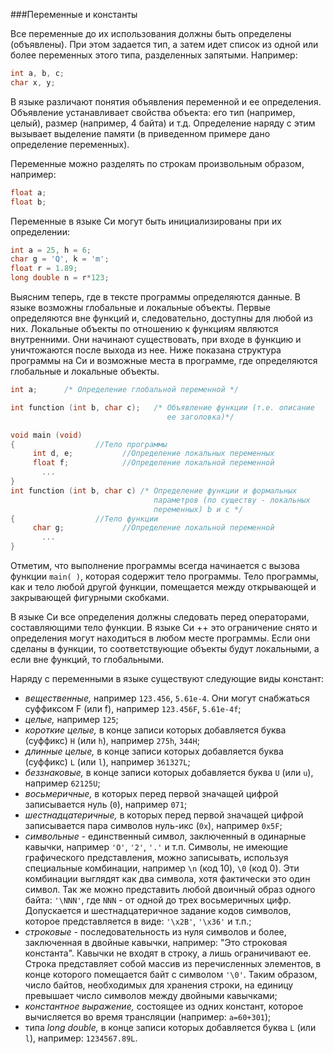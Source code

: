 ###Переменные и константы

Все переменные до их использования должны быть определены (объявлены). При этом задается тип, а затем идет список из одной или более переменных этого типа, разделенных запятыми. Например:

```c
int a, b, c;
char x, y;
```

В языке различают понятия объявления переменной и ее определения. Объявление устанавливает свойства объекта: его тип (например, целый), размер (например, 4 байта) и т.д. Определение наряду с этим вызывает выделение памяти (в приведенном примере дано определение переменных).

Переменные можно разделять по строкам произвольным образом, например:

```c
float a;
float b;
```

Переменные в языке Си могут быть инициализированы при их определении:

```c
int a = 25, h = 6;
char g = 'Q', k = 'm';
float r = 1.89;
long double n = r*123;
```

Выясним теперь, где в тексте программы определяются данные. В языке возможны глобальные и локальные объекты. Первые определяются вне функций и, следовательно, доступны для любой из них. Локальные объекты по отношению к функциям являются внутренними. Они начинают существовать, при входе в функцию и уничтожаются после выхода из нее. Ниже показана структура программы на Си и возможные места в программе, где определяются глобальные и локальные объекты.

```c
int a;      /* Определение глобальной переменной */

int function (int b, char c);   /* Объявление функции (т.е. описание
                                   ее заголовка)*/

void main (void)
{                  //Тело программы
     int d, e;           //Определение локальных переменных
     float f;            //Определение локальной переменной
       ...
}
int function (int b, char c) /* Определение функции и формальных
                                параметров (по существу - локальных
                                переменных) b и c */
{                  //Тело функции
     char g;             //Определение локальной переменной
       ...
}
```

Отметим, что выполнение программы всегда начинается с вызова функции `main( )`, которая содержит тело программы. Тело программы, как и тело любой другой функции, помещается между открывающей и закрывающей фигурными скобками.

В языке Си все определения должны следовать перед операторами, составляющими тело функции. В языке Си&nbsp;++ это ограничение снято и определения могут находиться в любом месте программы. Если они сделаны в функции, то соответствующие объекты будут локальными, а если вне функций, то глобальными.

Наряду с переменными в языке существуют следующие виды констант:

*   _вещественные,_ например `123.456`, `5.61е-4`\. Они могут снабжаться суффиксом F (или f), например `123.456F`, `5.61e-4f`;
*   _целые,_ например `125`;
*   _короткие целые,_ в конце записи которых добавляется буква (суффикс) `H` (или `h`), например `275h`, `344H`;
*   _длинные целые,_ в конце записи которых добавляется буква (суффикс) `L` (или `l`), например `361327L`;
*   _беззнаковые,_ в конце записи которых добавляется буква `U` (или `u`), например `62125U`;
*   _восьмеричные,_ в которых перед первой значащей цифрой записывается нуль (`0`), например `071`;
*   _шестнадцатеричные,_ в которых перед первой значащей цифрой записывается пара символов нуль-икс (`0x`), например `0x5F`;
*   _символьные_ - единственный символ, заключенный в одинарные кавычки, например `'О'`, `'2'`, `'.'` и т.п. Символы, не имеющие графического представления, можно записывать, используя специальные комбинации, например `\n` (код 10), `\0` (код 0). Эти комбинации выглядят как два символа, хотя фактически это один символ. Так же можно представить любой двоичный образ одного байта: `'\NNN'`, где `NNN` - от одной до трех восьмеричных цифр. Допускается и шестнадцатеричное задание кодов символов, которое представляется в виде: `'\х2В'`, `'\хЗ6'` и т.п.;
*   _строковые_ - последовательность из нуля символов и более, заключенная в двойные кавычки, например: "Это строковая константа". Кавычки не входят в строку, а лишь ограничивают ее. Строка представляет собой массив из перечисленных элементов, в конце которого помещается байт с символом `'\0'`. Таким образом, число байтов, необходимых для хранения строки, на единицу превышает число символов между двойными кавычками;
*   _константное выражение,_ состоящее из одних констант, которое вычисляется во время трансляции (например: `а=60+301`);
*   типа _long double,_ в конце записи которых добавляется буква `L` (или `l`), например: `1234567.89L`.
